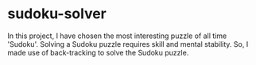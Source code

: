 # sudoku-solver
In this project, I have chosen the most interesting puzzle of all time 'Sudoku'. Solving a Sudoku puzzle requires skill and mental stability. So, I made use of back-tracking to solve the Sudoku puzzle.
